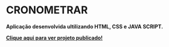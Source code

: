 # CRONOMETRAR
<h4>Aplicação desenvolvida ultilizando HTML, CSS e JAVA SCRIPT.

<a href="https://ruthlopesdiniz.github.io/CRONOMETRAR/">Clique aqui para ver projeto publicado!<a>
